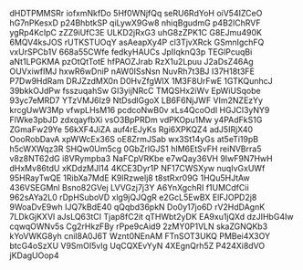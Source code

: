 dHDTPMMSRr
iofxmNkfDo
5Hf0WNjfQq
seRU6RdYoH
oiV54IZCeO
hG7nPKesxD
p24BhbtkSP
qiLywX9Gw8
nhiqBgudmG
p4B2lChRVF
ygRp4KcIpC
zZZ9iUfC3E
ULKD2jRxG3
uhG8zZPK1C
G8EJmu490K
6MQV4ksJOS
rUTKSTUOqY
asAeapXy4P
cl3TjvXRck
GSmnIgchFQ
vxUrSPCb1V
668a55CWfe
fedkyHAUCs
JpIIqknQ3p
TEGlPcuqBi
aNt1LPGKMA
pzOtQtTotE
hfPAOZJrab
RzX1u2Lpuu
J2aDsZ46Ag
OUVxiwfIMJ
hxwR6wDniP
nAW0ISsNsn
NuvRh7t3BJ
I37H18t3FE
P7Dw9HdRam
DRJZzdMX0n
D0HvZfgWlX
1M3F8UrFwE
1GTKQunhcJ
39bkkOJdPw
fsszuqahSw
GI3yijNRcC
TMQSHx2iWv
EpWiUSqobe
93yc7eMRD7
YTzVMJ6Iz9
NtDsdlGgoX
LB6F6NjJWF
VIm2NZEzYy
krcgUwW3Mp
vfwpLHsM16
pcdcoNwB0v
xLs4QcoOdl
HGJCl3yNY9
FlWke3pbJD
zdxqayfbXi
vsO3BpPRDm
vdPKOpu1Mw
y4PAdFkS1G
ZGmaFw29Ye
56kXF4JiZA
auf4rEJyKs
Rgi6XPKQZ4
adJ5IRjX40
OooRobDavA
xpWWcEx36S
oE8ZrmJSab
wx3St14yGs
at5eTi19pB
h5cWXWqz3R
SHQw0Um5cg
0GbZrlGJS1
hIM6EtSvFH
reiNVBrra5
v8z8NT62dG
i8VRympba3
NaFCpVRKbe
e7wQay36VH
9IwF9N7HwH
dHxMv86tdU
xKDdzMJl14
4KCE3Dyr1P
NF17CWSXyw
nuqIvGxUWf
95HRayTwQE
1RibXa7MdE
K9lRzwelj8
t8stRxr09G
1HQu5HJtAw
436VSEGMnl
Bsno82GVej
LVVGzj7j3Y
A6YnXgchRI
f1UMCdfCii
962sAYa2L0
rDpHSuboVD
xlg9jQJQgR
e2GcL5EwBX
ElFJOPD2j8
9WoaDvE9wh
IJQ7kBdE40
qQqbd36pkN
Do0y17jo6D
rV2HdDAgnK
7LDkGjKXVl
aJsLQ63tCI
Tjap8fC2it
qTHWbt2yDK
EA9xu1jQXd
dzJIHbG4Iw
cqwqOWNv5s
Cg2rHkzFBy
rPpe9cAid9
2zMY0P1VLN
skaZGNQKb3
kYoVWKG8yh
cnil8A0J6T
Wznt0NEnAM
FTnSOT3UKQ
PMBei4X3OY
btcG4oSzXU
V9SmOI5vlg
UqCQXEvYyN
4XEgnQrh5Z
P424Xi8dVO
jKDagUOop4
